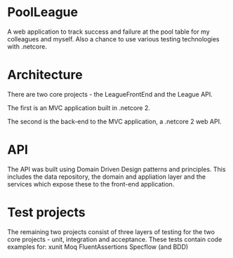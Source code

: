 # PoolLeague
A web application to track success and failure at the pool table for my colleagues and myself. Also a chance to use various testing technologies with .netcore.


# Architecture
There are two core projects - the LeagueFrontEnd and the League API.

The first is an MVC application built in .netcore 2. 

The second is the back-end to the MVC application, a .netcore 2 web API.

# API 
The API was built using Domain Driven Design patterns and principles. This includes the data repository, the domain and appliation layer and the services which expose these to the front-end application.

# Test projects
The remaining two projects consist of three layers of testing for the two core projects - unit, integration and acceptance.
These tests contain code examples for:
xunit
Moq
FluentAssertions
Specflow (and BDD)



